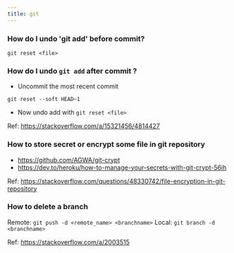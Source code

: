 ```yaml
---
title: git
---
```


### How do I undo 'git add' before commit?

```shell
git reset <file>
```

### How do I undo `git add` after commit ?

- Uncommit the most recent commit 

```shell
git reset --soft HEAD~1
```

- Now undo add with `git reset <file>`

Ref: https://stackoverflow.com/a/15321456/4814427

### How to store secret or encrypt some file in git repository

- https://github.com/AGWA/git-crypt
- https://dev.to/heroku/how-to-manage-your-secrets-with-git-crypt-56ih

Ref: https://stackoverflow.com/questions/48330742/file-encryption-in-git-repository

### How to delete a branch 

Remote: `git push -d <remote_name> <branchname>`
Local: `git branch -d <branchname>`

Ref: https://stackoverflow.com/a/2003515